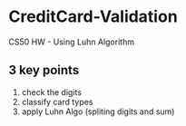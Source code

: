 # CreditCard-Validation
CS50 HW - Using Luhn Algorithm 

## 3 key points
  1. check the digits
  2. classify card types
  3. apply Luhn Algo (spliting digits and sum)
